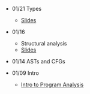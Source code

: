 - 01/21 Types
  - [Slides](https://cs.au.dk/~amoeller/spa/2-type-analysis.pdf)
 
- 01/16
  - Structural analysis
  - [Slides](https://cs.au.dk/~amoeller/spa/1-TIP.pdf)
  
- 01/14 ASTs and CFGs

- 01/09 Intro
  - [Intro to Program Analysis](http://www.cs.columbia.edu/~suman/6183_slides/program-tools.pdf)
